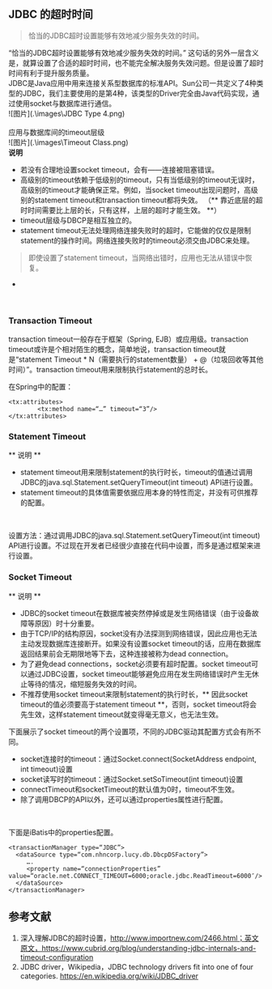 ## JDBC 的超时时间
>恰当的JDBC超时设置能够有效地减少服务失效的时间。

“恰当的JDBC超时设置能够有效地减少服务失效的时间。” 这句话的另外一层含义是，就算设置了合适的超时时间，也不能完全解决服务失效问题。但是设置了超时时间有利于提升服务质量。
<br/>
JDBC是Java应用中用来连接关系型数据库的标准API。Sun公司一共定义了4种类型的JDBC，我们主要使用的是第4种，该类型的Driver完全由Java代码实现，通过使用socket与数据库进行通信。 <br/>
![图片](.\images\JDBC Type 4.png)
<br/>
<br/>
应用与数据库间的timeout层级<br/>
![图片](.\images\Timeout Class.png)
<br/>
**说明**
+ 若没有合理地设置socket timeout，会有——连接被阻塞错误。
+ 高级别的timeout依赖于低级别的timeout，只有当低级别的timeout无误时，高级别的timeout才能确保正常。例如，当socket timeout出现问题时，高级别的statement timeout和transaction timeout都将失效。 （** 靠近底层的超时时间需要比上层的长，只有这样，上层的超时才能生效。 **）
+ timeout层级与DBCP是相互独立的。
+ statement timeout无法处理网络连接失败时的超时，它能做的仅仅是限制statement的操作时间。网络连接失败时的timeout必须交由JDBC来处理。
> 即使设置了statement timeout，当网络出错时，应用也无法从错误中恢复。
+
<br/>

### Transaction Timeout
transaction timeout一般存在于框架（Spring, EJB）或应用级。transaction timeout或许是个相对陌生的概念，简单地说，transaction timeout就是“statement Timeout * N（需要执行的statement数量） + @（垃圾回收等其他时间）”。transaction timeout用来限制执行statement的总时长。
<br/>

在Spring中的配置：
```
<tx:attributes>  
        <tx:method name=“…” timeout=“3”/>  
</tx:attributes>  
```
### Statement Timeout
** 说明 **
+ statement timeout用来限制statement的执行时长，timeout的值通过调用JDBC的java.sql.Statement.setQueryTimeout(int timeout) API进行设置。
+ statement timeout的具体值需要依据应用本身的特性而定，并没有可供推荐的配置。
<br/>

设置方法：通过调用JDBC的java.sql.Statement.setQueryTimeout(int timeout) API进行设置。不过现在开发者已经很少直接在代码中设置，而多是通过框架来进行设置。

### Socket Timeout
** 说明 **
+ JDBC的socket timeout在数据库被突然停掉或是发生网络错误（由于设备故障等原因）时十分重要。
+ 由于TCP/IP的结构原因，socket没有办法探测到网络错误，因此应用也无法主动发现数据库连接断开。如果没有设置socket timeout的话，应用在数据库返回结果前会无期限地等下去，这种连接被称为dead connection。
+ 为了避免dead connections，socket必须要有超时配置。socket timeout可以通过JDBC设置，socket timeout能够避免应用在发生网络错误时产生无休止等待的情况，缩短服务失效的时间。
+ 不推荐使用socket timeout来限制statement的执行时长，** 因此socket timeout的值必须要高于statement timeout **，否则，socket timeout将会先生效，这样statement timeout就变得毫无意义，也无法生效。

下面展示了socket timeout的两个设置项，不同的JDBC驱动其配置方式会有所不同。
+ socket连接时的timeout：通过Socket.connect(SocketAddress endpoint, int timeout)设置
+ socket读写时的timeout：通过Socket.setSoTimeout(int timeout)设置
+ connectTimeout和socketTimeout的默认值为0时，timeout不生效。
+ 除了调用DBCP的API以外，还可以通过properties属性进行配置。
<br/>

下面是iBatis中的properties配置。
```
<transactionManager type=“JDBC”>  
  <dataSource type=“com.nhncorp.lucy.db.DbcpDSFactory”>  
     ….  
     <property name=“connectionProperties” value=“oracle.net.CONNECT_TIMEOUT=6000;oracle.jdbc.ReadTimeout=6000″/>   
  </dataSource>  
</transactionManager>  
```

## 参考文献
1. 深入理解JDBC的超时设置，http://www.importnew.com/2466.html；英文原文，https://www.cubrid.org/blog/understanding-jdbc-internals-and-timeout-configuration
2. JDBC driver，Wikipedia，JDBC technology drivers fit into one of four categories. https://en.wikipedia.org/wiki/JDBC_driver
